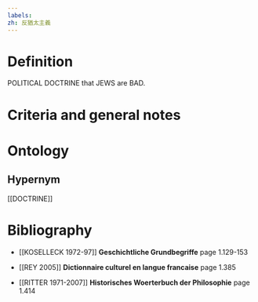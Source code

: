```yaml
---
labels: 
zh: 反猶太主義
---
```


# Definition
POLITICAL DOCTRINE that JEWS are BAD.
# Criteria and general notes
# Ontology

## Hypernym
[[DOCTRINE]]
# Bibliography
- [[KOSELLECK 1972-97]]
**Geschichtliche Grundbegriffe** page 1.129-153

- [[REY 2005]]
**Dictionnaire culturel en langue francaise** page 1.385

- [[RITTER 1971-2007]]
**Historisches Woerterbuch der Philosophie** page 1.414
